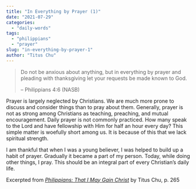 ```yaml
---
title: "In Everything by Prayer (1)"
date: "2021-07-29"
categories: 
  - "daily-words"
tags: 
  - "philippians"
  - "prayer"
slug: "in-everything-by-prayer-1"
author: "Titus Chu"
---
```


> Do not be anxious about anything, but in everything by prayer and pleading with thanksgiving let your requests be made known to God.
> 
> – Philippians 4:6 (NASB)

Prayer is largely neglected by Christians. We are much more prone to discuss and consider things than to pray about them. Generally, prayer is not as strong among Christians as teaching, preaching, and mutual encouragement. Daily prayer is not commonly practiced. How many speak to the Lord and have fellowship with Him for half an hour every day? This simple matter is woefully short among us. It is because of this that we lack spiritual strength.

I am thankful that when I was a young believer, I was helped to build up a habit of prayer. Gradually it became a part of my person. Today, while doing other things, I pray. This should be an integral part of every Christian’s daily life.

Excerpted from _[Philippians: That I May Gain Christ](https://www.asweetsavor.org/book-philippians/)_ by Titus Chu, p. 265
